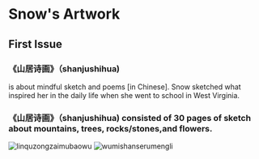 # Snow's Artwork
## First Issue
### 《山居诗画》（shanjushihua) 
is about mindful sketch and poems [in Chinese]. Snow sketched what inspired her in the daily life when she went to school in West Virginia. 
### 《山居诗画》（shanjushihua) consisted of 30 pages of sketch about mountains, trees, rocks/stones,and flowers.
![linquzongzaimubaowu](https://user-images.githubusercontent.com/35896687/41815346-19df687a-7736-11e8-819b-ba4a1758f924.jpg)
![wumishanserumengli](https://user-images.githubusercontent.com/35896687/41815347-1f40b85a-7736-11e8-86f8-645616f2d190.jpg)
